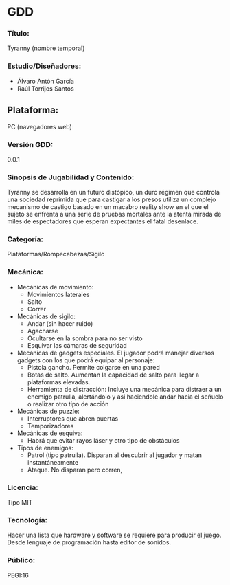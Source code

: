 # GDD
### Título: 
Tyranny (nombre temporal)
### Estudio/Diseñadores:  
* Álvaro Antón García
* Raúl Torrijos Santos
## Plataforma: 
PC (navegadores web)
### Versión GDD: 
0.0.1
### Sinopsis de Jugabilidad y Contenido: 
Tyranny se desarrolla en un futuro distópico, un duro régimen que controla una sociedad reprimida que para castigar a los presos utiliza un complejo mecanismo de castigo basado en un macabro reality show en el que el sujeto se enfrenta a una serie de pruebas mortales ante la atenta mirada de miles de espectadores que esperan expectantes el fatal desenlace.
### Categoría: 
Plataformas/Rompecabezas/Sigilo 
### Mecánica:
  * Mecánicas de movimiento: 
      * Movimientos laterales
      * Salto 
      * Correr
  * Mecánicas de sigilo:
      * Andar (sin hacer ruido)
      * Agacharse
      * Ocultarse en la sombra para no ser visto
      * Esquivar las cámaras de seguridad
  * Mecánicas de gadgets especiales. El jugador podrá manejar diversos gadgets con los que podrá equipar al personaje:
      * Pistola gancho. Permite colgarse en una pared
      * Botas de salto. Aumentan la capacidad de salto para llegar a plataformas elevadas.
      * Herramienta de distracción: Incluye una mecánica para distraer a un enemigo patrulla, alertándolo y asi haciendole andar hacia el señuelo o realizar otro tipo de acción
  * Mecánicas de puzzle:
      * Interruptores que abren puertas
      * Temporizadores
  * Mecánicas de esquiva:
      * Habrá que evitar rayos láser y otro tipo de obstáculos
   * Tipos de enemigos:
      * Patrol (tipo patrulla). Disparan al descubrir al jugador y matan instantáneamente
      * Ataque. No disparan pero corren,
### Licencia:
Tipo MIT
### Tecnología: 
Hacer una lista que hardware y software se requiere para producir el juego. Desde lenguaje de programación hasta editor de sonidos.
### Público: 
PEGI:16
